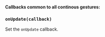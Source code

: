 #### Callbacks common to all continous gestures:

### `onUpdate(callback)`

Set the `onUpdate` callback.
